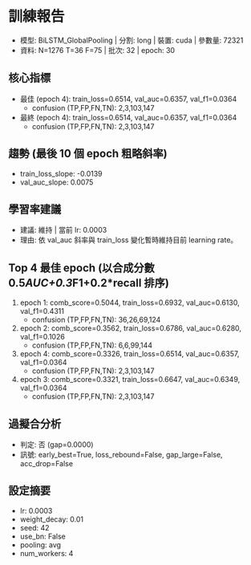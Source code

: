 # 訓練報告
- 模型: BiLSTM_GlobalPooling  | 分割: long  | 裝置: cuda  | 參數量: 72321
- 資料: N=1276 T=36 F=75  | 批次: 32  | epoch: 30

## 核心指標
- 最佳 (epoch 4): train_loss=0.6514, val_auc=0.6357, val_f1=0.0364
  - confusion (TP,FP,FN,TN): 2,3,103,147
- 最終 (epoch 4): train_loss=0.6514, val_auc=0.6357, val_f1=0.0364
  - confusion (TP,FP,FN,TN): 2,3,103,147

## 趨勢 (最後 10 個 epoch 粗略斜率)
- train_loss_slope: -0.0139
- val_auc_slope: 0.0075

## 學習率建議
- 建議: 維持  | 當前 lr: 0.0003
- 理由: 依 val_auc 斜率與 train_loss 變化暫時維持目前 learning rate。

## Top 4 最佳 epoch (以合成分數 0.5*AUC+0.3*F1+0.2*recall 排序)
1. epoch 1: comb_score=0.5044, train_loss=0.6932, val_auc=0.6130, val_f1=0.4311
   - confusion (TP,FP,FN,TN): 36,26,69,124
2. epoch 2: comb_score=0.3562, train_loss=0.6786, val_auc=0.6280, val_f1=0.1026
   - confusion (TP,FP,FN,TN): 6,6,99,144
3. epoch 4: comb_score=0.3326, train_loss=0.6514, val_auc=0.6357, val_f1=0.0364
   - confusion (TP,FP,FN,TN): 2,3,103,147
4. epoch 3: comb_score=0.3321, train_loss=0.6647, val_auc=0.6349, val_f1=0.0364
   - confusion (TP,FP,FN,TN): 2,3,103,147

## 過擬合分析
- 判定: 否 (gap=0.0000)
- 訊號: early_best=True, loss_rebound=False, gap_large=False, acc_drop=False

## 設定摘要
- lr: 0.0003
- weight_decay: 0.01
- seed: 42
- use_bn: False
- pooling: avg
- num_workers: 4